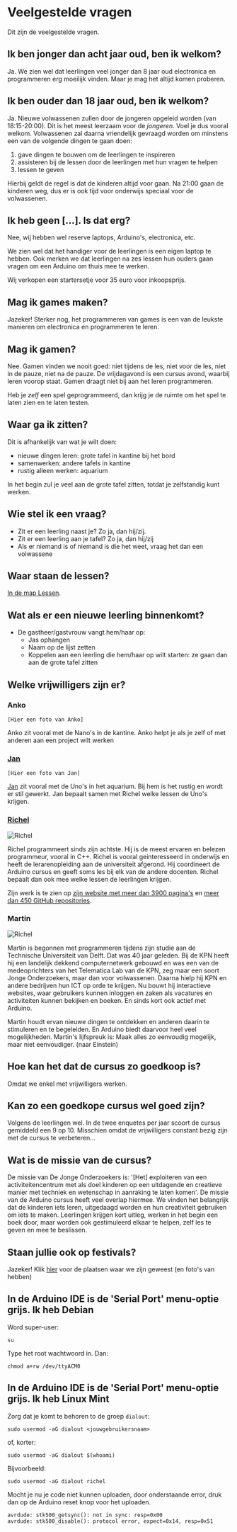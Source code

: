 # Veelgestelde vragen

Dit zijn de veelgestelde vragen.

## Ik ben jonger dan acht jaar oud, ben ik welkom?

Ja. We zien wel dat leerlingen veel jonger dan 8 jaar oud electronica en programmeren erg moeilijk vinden. 
Maar je mag het altijd komen proberen.

## Ik ben ouder dan 18 jaar oud, ben ik welkom?

Ja. Nieuwe volwassenen zullen door de jongeren opgeleid worden (van 18:15-20:00). Dit is het meest leerzaam voor de *jongeren*. Voel je dus vooral welkom. Volwassenen zal daarna vriendelijk gevraagd worden om minstens een van de volgende dingen te gaan doen:
  1. gave dingen te bouwen om de leerlingen te inspireren 
  2. assisteren bij de lessen door de leerlingen met hun vragen te helpen
  3. lessen te geven

Hierbij geldt de regel is dat de kinderen altijd voor gaan. Na 21:00 gaan de kinderen weg, dus er is ook tijd voor onderwijs speciaal voor de volwassenen.

## Ik heb geen [...]. Is dat erg?

Nee, wij hebben wel reserve laptops, Arduino's, electronica, etc.

We zien wel dat het handiger voor de leerlingen is een eigen laptop te hebben. 
Ook merken we dat leerlingen na zes lessen hun ouders gaan vragen om een Arduino om thuis mee te werken. 

Wij verkopen een startersetje voor 35 euro voor inkoopsprijs.

## Mag ik games maken?

Jazeker! Sterker nog, het programmeren van games is een van de leukste manieren om electronica en programmeren te leren.

## Mag ik gamen?

Nee. Gamen vinden we nooit goed: niet tijdens de les, niet voor de les, niet in de pauze, niet na de pauze.
De vrijdagavond is een cursus avond, waarbij leren voorop staat. 
Gamen draagt niet bij aan het leren programmeren. 

Heb je *zelf* een spel geprogrammeerd, dan krijg je de ruimte om het spel te laten zien en te laten testen. 

## Waar ga ik zitten?

Dit is afhankelijk van wat je wilt doen:

  * nieuwe dingen leren: grote tafel in kantine bij het bord
  * samenwerken: andere tafels in kantine
  * rustig alleen werken: aquarium

In het begin zul je veel aan de grote tafel zitten, totdat je zelfstandig kunt werken.

## Wie stel ik een vraag?

  * Zit er een leerling naast je? Zo ja, dan hij/zij.
  * Zit er een leerling aan je tafel? Zo ja, dan hij/zij
  * Als er niemand is of niemand is die het weet, vraag het dan een volwassene

## Waar staan de lessen?

[In de map Lessen](Lessen/README.md).

## Wat als er een nieuwe leerling binnenkomt?

 * De gastheer/gastvrouw vangt hem/haar op:
    * Jas ophangen
    * Naam op de lijst zetten
    * Koppelen aan een leerling die hem/haar op wilt starten: ze gaan dan aan de grote tafel zitten

## Welke vrijwilligers zijn er?

### Anko

`[Hier een foto van Anko]`

Anko zit vooral met de Nano's in de kantine.
Anko helpt je als je zelf of met anderen aan een project wilt werken

### [Jan](https://github.com/janderkkotlarski)

`[Hier een foto van Jan]`

[Jan](https://github.com/janderkkotlarski) zit vooral met de Uno's in het aquarium.
Bij hem is het rustig en wordt er stil gewerkt.
Jan bepaalt samen met Richel welke lessen de Uno's krijgen.

### [Richel](https://github.com/richelbilderbeek)

![Richel](Raw/Richel.png)

Richel programmeert sinds zijn achtste. Hij is de meest ervaren en belezen programmeur, vooral in C++.
Richel is vooral geinteresseerd in onderwijs en heeft de lerarenopleiding aan de universiteit afgerond.
Hij coordineert de Arduino cursus en geeft soms les bij elk van de andere docenten. 
Richel bepaalt dan ook mee welke lessen de leerlingen krijgen.

Zijn werk is te zien op [zijn website met meer dan 3900 pagina's](http://richelbilderbeek.nl) 
en [meer dan 450 GitHub repositories](https://github.com/richelbilderbeek?tab=repositories).

### Martin

![Richel](Raw/Martin.jpg)

Martin is begonnen met programmeren tijdens zijn studie aan de Technische Universiteit van Delft. 
Dat was 40 jaar geleden. Bij de KPN heeft hij een landelijk dekkend 
computernetwerk gebouwd en was een van de medeoprichters van het 
Telematica Lab van de KPN, zeg maar een soort Jonge Onderzoekers, 
maar dan voor volwassenen. Daarna hielp hij KPN en andere bedrijven hun ICT 
op orde te krijgen. Nu bouwt hij interactieve websites, waar gebruikers kunnen 
inloggen en zaken als vacatures en activiteiten kunnen bekijken en boeken. 
En sinds kort ook actief met Arduino. 

Martin houdt ervan nieuwe dingen te ontdekken en anderen daarin te 
stimuleren en te begeleiden. En Arduino biedt daarvoor heel veel mogelijkheden.
Martin's lijfspreuk is: Maak alles zo eenvoudig mogelijk, 
maar niet eenvoudiger. (naar Einstein)

## Hoe kan het dat de cursus zo goedkoop is?

Omdat we enkel met vrijwilligers werken.

## Kan zo een goedkope cursus wel goed zijn?

Volgens de leerlingen wel. In de twee enquetes per jaar scoort de cursus gemiddeld een 9 op 10. Misschien omdat de vrijwilligers constant bezig zijn met de cursus te verbeteren...

## Wat is de missie van de cursus?

De missie van De Jonge Onderzoekers is: '[Het] exploiteren van een activiteitencentrum met als doel kinderen op een uitdagende en creatieve manier met techniek en wetenschap in aanraking te laten komen'. De missie van de Arduino cursus heeft veel overlap hiermee. We vinden het belangrijk dat de kinderen iets leren, uitgedaagd worden en hun creativiteit gebruiken om iets te maken. Leerlingen krijgen kort uitleg, werken in het begin een boek door, maar worden ook gestimuleerd elkaar te helpen, zelf les te geven en mee te beslissen.

## Staan jullie ook op festivals?

Jazeker! Klik [hier](Publiciteit/README.md) voor de plaatsen waar we zijn geweest (en foto's van hebben)

## In de Arduino IDE is de 'Serial Port' menu-optie grijs. Ik heb Debian

Word super-user:

```
su
```

Type het root wachtwoord in. Dan:

```
chmod a+rw /dev/ttyACM0
```

## In de Arduino IDE is de 'Serial Port' menu-optie grijs. Ik heb Linux Mint

Zorg dat je komt te behoren to de groep `dialout`:

```
sudo usermod -aG dialout <jouwgebruikersnaam>
```

of, korter:

```
sudo usermod -aG dialout $(whoami) 
```

Bijvoorbeeld:

```
sudo usermod -aG dialout richel
```

Mocht je nu je code niet kunnen uploaden, door onderstaande error, druk dan op de Arduino reset knop voor het uploaden.

```
avrdude: stk500_getsync(): not in sync: resp=0x00
avrdude: stk500_disable(): protocol error, expect=0x14, resp=0x51
```

